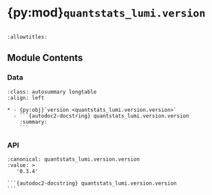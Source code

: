 # {py:mod}`quantstats_lumi.version`

```{py:module} quantstats_lumi.version
```

```{autodoc2-docstring} quantstats_lumi.version
:allowtitles:
```

## Module Contents

### Data

````{list-table}
:class: autosummary longtable
:align: left

* - {py:obj}`version <quantstats_lumi.version.version>`
  - ```{autodoc2-docstring} quantstats_lumi.version.version
    :summary:
    ```
````

### API

````{py:data} version
:canonical: quantstats_lumi.version.version
:value: >
   '0.3.4'

```{autodoc2-docstring} quantstats_lumi.version.version
```

````

